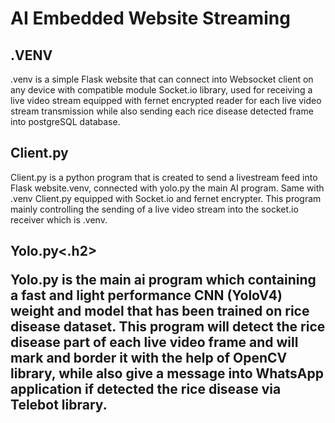 # AI Embedded Website Streaming

<h2>.VENV</h2>
<p>.venv is a simple Flask website that can connect into Websocket client on any device with compatible module Socket.io library, used for receiving a live video stream equipped with fernet encrypted reader for each live video stream transmission while also sending each rice disease detected frame into postgreSQL database.</p>

<h2>Client.py</h2>
<p>Client.py is a python program that is created to send a livestream feed into Flask website.venv, connected with yolo.py the main AI program. Same with .venv Client.py equipped with Socket.io and fernet encrypter. This program mainly controlling the sending of a live video stream into the socket.io receiver which is .venv.</p>

<h2>Yolo.py<.h2>
<p>Yolo.py is the main ai program which containing a fast and light performance CNN (YoloV4) weight and model that has been trained on rice disease dataset. This program will detect the rice disease part of each live video frame and will mark and border it with the help of OpenCV library, while also give a message into WhatsApp application if detected the rice disease via Telebot library.</p>

